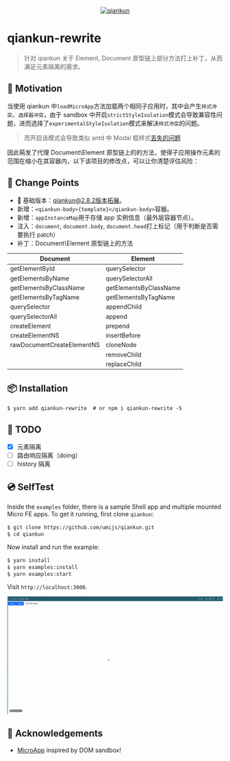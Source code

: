 <p align="center">
  <a href="https://qiankun.umijs.org">
    <img src="https://gw.alipayobjects.com/zos/bmw-prod/8a74c1d3-16f3-4719-be63-15e467a68a24/km0cv8vn_w500_h500.png" alt="qiankun" width="180" />
  </a>
</p>

# qiankun-rewrite

> 针对 qiankun 关于 Element, Document 原型链上部分方法打上补丁，从而满足元素隔离的需求。

## 🤔 Motivation

当使用 qiankun 中`loadMicroApp`方法加载两个相同子应用时，其中会产生`样式冲突`、`选择器冲突`，由于 sandbox 中开启`strictStyleIsolation`模式会导致兼容性问题，进而选择了`experimentalStyleIsolation`模式来解决`样式冲突`的问题。

> 而开启该模式会导致类似 antd 中 Modal 框样式[丢失的问题](https://github.com/umijs/qiankun/issues/1316)

因此萌发了代理 Document\Element 原型链上的的方法，使得子应用操作元素的范围在缩小在其容器内，以下该项目的修改点，可以让你清楚评估风险：

## 👀 Change Points

- 📍 基础版本：qiankun@2.8.2版本拓展。
- 新增：`<qiankun-body>{template}</qiankun-body>`容器。
- 新增：`appInstanceMap`用于存储 app 实例信息（最外层容器节点）。
- 注入：`document`, `document.body`, `document.head`打上标记（用于判断是否需要执行 patch）
- 补丁：Document\Element 原型链上的方法

| Document                   | Element                |
| -------------------------- | ---------------------- |
| getElementById             | querySelector          |
| getElementsByName          | querySelectorAll       |
| getElementsByClassName     | getElementsByClassName |
| getElementsByTagName       | getElementsByTagName   |
| querySelector              | appendChild            |
| querySelectorAll           | append                 |
| createElement              | prepend                |
| createElementNS            | insertBefore           |
| rawDocumentCreateElementNS | cloneNode              |
|                            | removeChild            |
|                            | replaceChild           |

## 📦 Installation

```shell
$ yarn add qiankun-rewrite  # or npm i qiankun-rewrite -S
```

## 📖 TODO

- [x] 元素隔离
- [ ] 路由响应隔离（doing）
- [ ] history 隔离

## 💿 SelfTest

Inside the `examples` folder, there is a sample Shell app and multiple mounted Micro FE apps. To get it running, first clone `qiankun`:

```shell
$ git clone https://github.com/umijs/qiankun.git
$ cd qiankun
```

Now install and run the example:

```shell
$ yarn install
$ yarn examples:install
$ yarn examples:start
```

Visit `http://localhost:3000`.

![](/examples/test.gif)

## 🎁 Acknowledgements

- [MicroApp](https://zeroing.jd.com/) inspired by DOM sandbox!
